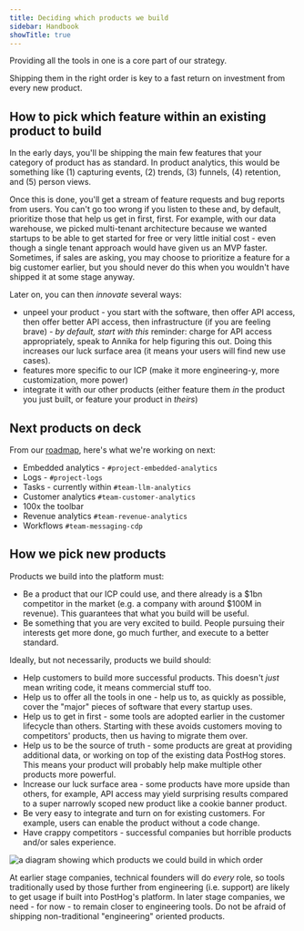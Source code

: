 ```yaml
---
title: Deciding which products we build
sidebar: Handbook
showTitle: true
---
```


Providing all the tools in one is a core part of our strategy.

Shipping them in the right order is key to a fast return on investment from every new product.

## How to pick which feature within an existing product to build

In the early days, you'll be shipping the main few features that your category of product has as standard. In product analytics, this would be something like (1) capturing events, (2) trends, (3) funnels, (4) retention, and (5) person views.

Once this is done, you'll get a stream of feature requests and bug reports from users. You can't go too wrong if you listen to these and, by default, prioritize those that help us get in first, first. For example, with our data warehouse, we picked multi-tenant architecture because we wanted startups to be able to get started for free or very little initial cost - even though a single tenant approach would have given us an MVP faster. Sometimes, if sales are asking, you may choose to prioritize a feature for a big customer earlier, but you should never do this when you wouldn't have shipped it at some stage anyway.

Later on, you can then _innovate_ several ways:

* unpeel your product - you start with the software, then offer API access, then offer better API access, then infrastructure (if you are feeling brave) - *by default, start with this* reminder: charge for API access appropriately, speak to Annika for help figuring this out. Doing this increases our luck surface area (it means your users will find new use cases).
* features more specific to our ICP (make it more engineering-y, more customization, more power)
* integrate it with our other products (either feature them _in_ the product you just built, or feature your product in _theirs_)

## Next products on deck

From our [roadmap](/roadmap), here's what we're working on next:

- Embedded analytics - `#project-embedded-analytics`
- Logs - `#project-logs`
- Tasks - currently within `#team-llm-analytics`
- Customer analytics `#team-customer-analytics`
- 100x the toolbar
- Revenue analytics `#team-revenue-analytics`
- Workflows `#team-messaging-cdp`

## How we pick new products

Products we build into the platform must:

* Be a product that our ICP could use, and there already is a $1bn competitor in the market (e.g. a company with around $100M in revenue). This guarantees that what you build will be useful.
* Be something that you are very excited to build. People pursuing their interests get more done, go much further, and execute to a better standard.

Ideally, but not necessarily, products we build should:

* Help customers to build more successful products. This doesn't _just_ mean writing code, it means commercial stuff too.
* Help us to offer all the tools in one - help us to, as quickly as possible, cover the "major" pieces of software that every startup uses.
* Help us to get in first - some tools are adopted earlier in the customer lifecycle than others. Starting with these avoids customers moving to competitors' products, then us having to migrate them over.
* Help us to be the source of truth - some products are great at providing additional data, or working on top of the existing data PostHog stores. This means your product will probably help make multiple other products more powerful.
* Increase our luck surface area - some products have more upside than others, for example, API access may yield surprising results compared to a super narrowly scoped new product like a cookie banner product.
* Be very easy to integrate and turn on for existing customers. For example, users can enable the product without a code change.
* Have crappy competitors - successful companies but horrible products and/or sales experience.

![a diagram showing which products we could build in which order](https://res.cloudinary.com/dmukukwp6/image/upload/v1710055416/posthog.com/contents/images/product-order.png)

At earlier stage companies, technical founders will do _every_ role, so tools traditionally used by those further from engineering (i.e. support) are likely to get usage if built into PostHog's platform. In later stage companies, we need - for now - to remain closer to engineering tools. Do not be afraid of shipping non-traditional "engineering" oriented products.
